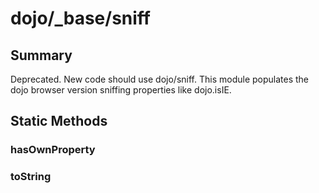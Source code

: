 # dojo/_base/sniff

## Summary

Deprecated.   New code should use dojo/sniff.
This module populates the dojo browser version sniffing properties like dojo.isIE.
## Static Methods

### hasOwnProperty


### toString


